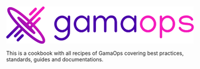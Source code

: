 ![logo](assets/images/gamaops-logo.png)

This is a cookbook with all recipes of GamaOps covering best practices, standards, guides and documentations.

